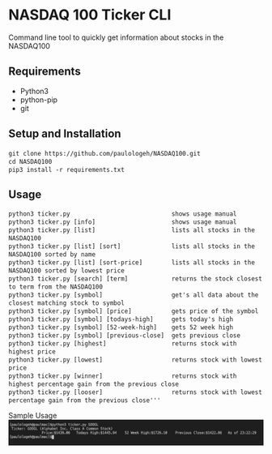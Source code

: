 # NASDAQ 100 Ticker CLI
Command line tool to quickly get information about stocks in the NASDAQ100
## Requirements
- Python3
- python-pip
- git

## Setup and Installation
```
git clone https://github.com/paulologeh/NASDAQ100.git
cd NASDAQ100
pip3 install -r requirements.txt 
```

## Usage
```
python3 ticker.py                            shows usage manual
python3 ticker.py [info]                     shows usage manual
python3 ticker.py [list]                     lists all stocks in the NASDAQ100
python3 ticker.py [list] [sort]              lists all stocks in the NASDAQ100 sorted by name
python3 ticker.py [list] [sort-price]        lists all stocks in the NASDAQ100 sorted by lowest price
python3 ticker.py [search] [term]            returns the stock closest to term from the NASDAQ100 
python3 ticker.py [symbol]                   get's all data about the closest matching stock to symbol
python3 ticker.py [symbol] [price]           gets price of the symbol
python3 ticker.py [symbol] [todays-high]     gets today's high
python3 ticker.py [symbol] [52-week-high]    gets 52 week high
python3 ticker.py [symbol] [previous-close]  gets previous close
python3 ticker.py [highest]                  returns stock with highest price
python3 ticker.py [lowest]                   returns stock with lowest price
python3 ticker.py [winner]                   returns stock with highest percentage gain from the previous close
python3 ticker.py [looser]                   returns stock with lowest percentage gain from the previous close'''
```
Sample Usage
![example usage](./sample.png)